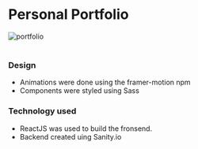 # Personal Portfolio

<img src="https://i.ibb.co/dLW5w65/portfolio.png" alt="portfolio" border="0"></a><br /><a target='_blank' href='https://imgbb.com/'></a><br />

### Design
* Animations were done using the framer-motion npm
* Components were styled using Sass

### Technology used
* ReactJS was used to build the fronsend.
* Backend created uing Sanity.io

